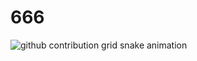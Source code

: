 # 666
<picture>
  <source media="(prefers-color-scheme: dark)" srcset="https://raw.githubusercontent.com/TooTryEveryThing/TooTryEveryThing/output/github-contribution-grid-snake-dark.svg">
  <source media="(prefers-color-scheme: light)" srcset="https://raw.githubusercontent.com/TooTryEveryThing/TooTryEveryThing/output/github-contribution-grid-snake.svg">
  <img alt="github contribution grid snake animation" src="https://raw.githubusercontent.com/TooTryEveryThing/TooTryEveryThing/output/github-contribution-grid-snake.svg">
</picture>
